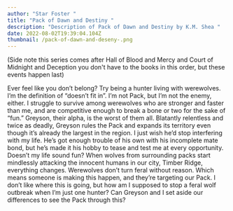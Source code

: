 ```yaml
---
author: "Star Foster "
title: "Pack of Dawn and Destiny "
description: "Description of Pack of Dawn and Destiny by K.M. Shea "
date: 2022-08-02T19:39:04.104Z
thumbnail: /pack-of-dawn-and-deseny-.png
---
```

(Side note this series comes after Hall of Blood and Mercy and Court of Midnight and Deception you don't have to the books in this order, but these events happen last)

Ever feel like you don’t belong? Try being a hunter living with werewolves. I’m the definition of “doesn’t fit in”. I’m not Pack, but I’m not the enemy, either. I struggle to survive among werewolves who are stronger and faster than me, and are competitive enough to break a bone or two for the sake of “fun.” Greyson, their alpha, is the worst of them all. Blatantly relentless and twice as deadly, Greyson rules the Pack and expands its territory even though it’s already the largest in the region. I just wish he’d stop interfering with my life. He’s got enough trouble of his own with his incomplete mate bond, but he’s made it his hobby to tease and test me at every opportunity. Doesn’t my life sound fun? When wolves from surrounding packs start mindlessly attacking the innocent humans in our city, Timber Ridge, everything changes. Werewolves don’t turn feral without reason. Which means someone is making this happen, and they’re targeting our Pack. I don’t like where this is going, but how am I supposed to stop a feral wolf outbreak when I’m just one hunter? Can Greyson and I set aside our differences to see the Pack through this?